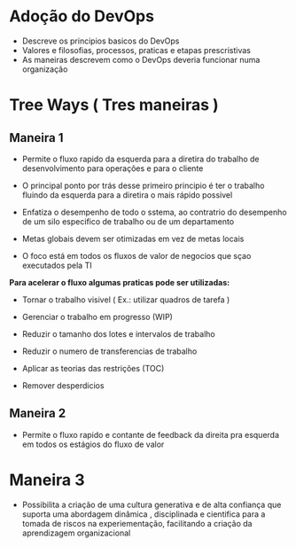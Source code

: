 # Adoção do DevOps

- Descreve os principios basicos do DevOps
- Valores e filosofias, processos, praticas e etapas prescristivas
- As maneiras descrevem como o DevOps deveria funcionar numa organização

# Tree Ways ( Tres maneiras )

## Maneira 1

- Permite o fluxo rapido da esquerda para a diretira do trabalho de desenvolvimento para operações e para o cliente

- O principal ponto por trás desse primeiro principio é ter o trabalho fluindo da esquerda para a diretira o mais rápido possivel

- Enfatiza o desempenho de todo o sstema, ao contratrio do desempenho de um silo especifico de trabalho ou de um departamento

- Metas globais devem ser otimizadas em vez de metas locais

- O foco está em todos os fluxos de valor de negocios que sçao executados pela TI

**Para acelerar o fluxo algumas praticas pode ser utilizadas:**

- Tornar o trabalho visivel ( Ex.: utilizar quadros de tarefa )

- Gerenciar o trabalho em progresso (WIP)

- Reduzir o tamanho dos lotes e intervalos de trabalho

- Reduzir o numero de transferencias de trabalho

- Aplicar as teorias das restrições (TOC)

- Remover desperdicios

## Maneira 2

- Permite o fluxo rapido e contante de feedback da direita pra esquerda em todos os estágios do fluxo de valor

# Maneira 3

- Possibilita a criação de uma cultura generativa e de alta confiança que suporta uma abordagem dinâmica , disciplinada e cientifica para a tomada de riscos na experiementação, facilitando a criação da aprendizagem organizacional
